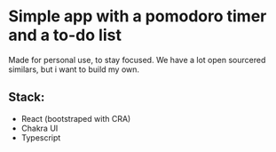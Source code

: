 # Simple app with a pomodoro timer and a to-do list

Made for personal use, to stay focused. 
We have a lot open sourcered similars, but i want to build my own.

## Stack: 
* React (bootstraped with CRA)
* Chakra UI 
* Typescript